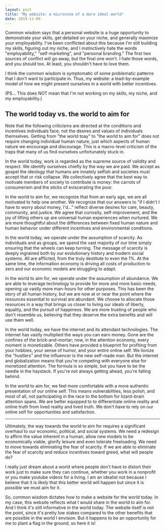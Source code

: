 ```yaml
---
layout: post
title: "My website: a microcosm of a more ideal world"
date: 2019-11-09
---
```


Common wisdom says that a personal website is a huge opportunity to demonstrate your skills, get detailed on your niche, and generally maximize your employability. I've been conflicted about this because I'm still building my skills, figuring out my niche, and I instinctively hate the words "employability," "self-marketing", and "personal branding." The first two sources of conflict will go away, but the final one won't. I hate those words, and you should too. At least, you shouldn't have to love them.

I think the common wisdom is symptomatic of some problematic patterns that I don't want to participate in. Thus, my website: a lead-by-example model of how we might present ourselves in a world with better incentives.

(PS... This does NOT mean that I'm not working on my skills, my niche, and my employability.)

## The world today vs. the world to aim for

Note that the following criticisms are directed at the conditions and incentives individuals face, not the desires and values of individuals themselves. Getting from "the world toay" to "the world to aim for" does not require changing individual human nature, just which aspects of human nature we encourage and discourage. This is a macro-level criticism of the traps that many of us find ourselves unfortunately stuck in.

In the world today, work is regarded as the supreme source of validity and respect. We identify ourselves chiefly by the way we are paid. We accept as gospel the ideology that humans are innately selfish and societies must accept that or risk collapse. We collectively agree that the best way to motivate members of society to contribute is money: the carrots of consumerism and the sticks of eviscerating the poor.

In the world to aim for, we recognize that from an early age, we are all motivated to help one another. We recognize that our answers to "if I didn't I have to worry about money, I'd..." reflect diverse desires for care, beauty, community, and justice. We agree that curiosity, self-improvement, and the joy of lifting others up are universal human experiences when nurtured. We are more thoughtful about the differences between fixed human nature and human behavior under different incentives and environmental conditions. 

In the world today, we operate under the assumption of scarcity. As individuals and as groups, we spend the vast majority of our time simply ensuring that the wheels can keep turning. The message of scarcity is deeply ingrained both by our evolutionary history and modern social systems. All are afflicted, from the truly destitute to even the 1%. At the same time, the information economy is driving all costs of production to zero and our economic models are struggling to adapt.

In the world to aim for, we operate under the assumption of abundance. We are able to leverage technology to provide for more and more basic needs, opening up vastly more man-hours for other purposes. This has been the story of all human history, but we are now at or near the point where the resources essential to survival are abundant. We choose to allocate those resources in a way that brings us closer to living our ideals of liberty, equality, and the pursuit of happiness. We are more trusting of people who don't resemble us, believing that they deserve the extra benefits and will use them well.

In the world today, we have the internet and its attendant technologies. The internet has vastly multiplied the ways you can earn money. Gone are the confines of the brick-and-mortar; now, in the attention economy, every moment is monetizable. Others have provided a blueprint for profiting from your hobbies, your sense of humor, and your entire online self. We lionize the "hustlers" and the influencer is the new self-made man. But the internet and globalization means that you're competing with everyone else for monetized attention. The formula is so simple, but you have to be the needle in the haystack. If you're not always getting ahead, you're falling behind.

In the world to aim for, we feel more comfortable with a more authentic presentation of our online self. This means vulnerabilities, less polish, and most of all, not participating in the race to the bottom for lizard-brain attention spans. We are better equipped to to differentiate online reality and online truth from lived reality and lived truth. We don't have to rely on our online self for opportunities and satisfaction. 

***

Ultimately, the way towards the world to aim for requires a significant overhaul to our economic, political, and social systems. We need a redesign to affirm the value inherent in a human, allow new models to be economically viable, glorify leisure and even tolerate freeloading. We need to move towards eliminating the fear of scarcity. If we are able to eliminate the fear of scarcity and reduce incentives toward greed, what will people do?

I really just dream about a world where people don't have to distort their work just to make sure they can continue, whether you work in a nonprofit or you make youtube videos for a living. I am an idealist not because I believe that it is *likely* that this better world will happen but since it is *possible* we must aim for it.

So, common wisdom dictates how to make a website for the world today. In my case, this website reflects what I would share in the world to aim for. And I think it's still informative in the world today. The website itself is not the point, since it's pretty low stakes compared to the other benefits that are possible in the world I envision. But it happens to be an opportunity for me to plant a flag in the ground, so here it is! 

